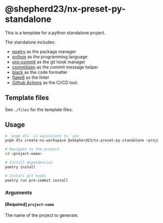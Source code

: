 # @shepherd23/nx-preset-py-standalone

This is a template for a python standalone project.

The standalone includes:

- [poetry](https://python-poetry.org/docs/) as the package manager
- [python](https://www.python.org/) as the programming language
- [pre-commit](https://pre-commit.com/) as the git hook manager
- [commitizen](https://commitizen-tools.github.io/commitizen/) as the commit message helper
- [black](https://black.readthedocs.io/en/stable/) as the code formatter
- [flake8](https://flake8.pycqa.org/en/latest/) as the linter
- [Github Actions](https://docs.github.com/actions) as the CI/CD tool.

## Template files

See `./files` for the template files.

## Usage

```bash
# `pnpm dlx` is equivalent to `npx`
pnpm dlx create-nx-workspace @shepherd23/nx-preset-py-standalone <project-name>

# Navigate to the project
cd <project-name>

# Install dependencies
poetry install

# Install git hooks
poetry run pre-commit install
```

### Arguments

#### [Required] `project-name`

The name of the project to generate. 
